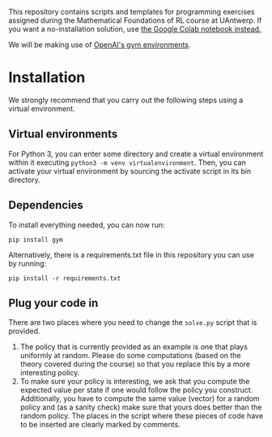 This repository contains scripts and templates for programming exercises
assigned during the Mathematical Foundations of RL course at UAntwerp. If
you want a no-installation solution, use 
[the Google Colab notebook instead.](https://colab.research.google.com/drive/1ziFGtkgXmQdtB4yAirEcFPpnwOc88fHm?usp=sharing)

We will be making use of 
[OpenAI's gym environments](https://gym.openai.com/envs/#classic_control).

# Installation
We strongly recommend that you carry out the following steps using a virtual
environment.

## Virtual environments
For Python 3, you can enter some directory and create a virtual environment
within it executing `python3 -m venv virtualenvironment`. Then, you can
activate your virtual environment by sourcing the activate script in its bin
directory.

## Dependencies
To install everything needed, you can now run:
```
pip install gym
```
Alternatively, there is a requirements.txt file in this repository you can
use by running:
```
pip install -r requirements.txt
```

## Plug your code in
There are two places where you need to change the `solve.py` script that
is provided.
1. The policy that is currently provided as an example is one that plays 
   uniformly at random. Please do some computations (based on the theory
   covered during the course) so that you replace this by a more interesting
   policy.
2. To make sure your policy is interesting, we ask that you compute the
   expected value per state if one would follow the policy you construct.
   Additionally, you have to compute the same value (vector) for a random
   policy and (as a sanity check) make sure that yours does better than the
   random policy.
The places in the script where these pieces of code have to be inserted are
clearly marked by comments.

